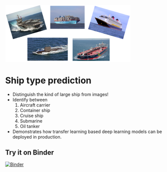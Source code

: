 <img src="./data/ship_title_image.png" width="400">

# Ship type prediction

- Distinguish the kind of large ship from images!
- Identify between
    1) Aircraft carrier
    2) Container ship
    3) Cruise ship
    4) Submarine
    5) Oil tanker
- Demonstrates how transfer learning based deep learning models can be deployed in production.

## Try it on Binder
[![Binder](https://mybinder.org/badge_logo.svg)](https://mybinder.org/v2/gh/samiit/ship_prediction/HEAD?urlpath=%2Fvoila%2Frender%2Fship-detector-app.ipynb)

